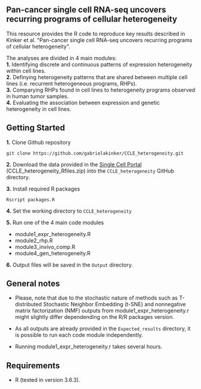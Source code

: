 Pan-cancer single cell RNA-seq uncovers recurring programs of cellular heterogeneity
---------------------------------------------------------------------------------------

This resource provides the R code to reproduce key results described in Kinker et al. "Pan-cancer single cell RNA-seq uncovers recurring programs of cellular heterogeneity".

The analyses are divided in 4 main modules:  
**1.** Identifying discrete and continuous patterns of expression heterogeneity within cell lines.  
**2.** Definying heterogeneity patterns that are shared between multiple cell lines (i.e. recurrent heterogeneous programs, RHPs).  
**3.** Comparying RHPs found in cell lines to heterogeneity programs observed in human tumor samples.   
**4.** Evaluating the association between expression and genetic heterogeneity in cell lines. 

## Getting Started
**1.** Clone Github repository 
```
git clone https://github.com/gabrielakinker/CCLE_heterogeneity.git
```
**2.** Download the data provided in the [Single Cell Portal](https://singlecell.broadinstitute.org/single_cell/study/SCP542/pan-cancer-cell-line-heterogeneity) (CCLE_heterogeneity_Rfiles.zip) into the ``CCLE_heterogeneity`` GitHub directory. 

**3.** Install required R packages
```
Rscript packages.R
```
**4.** Set the working directory to ``CCLE_heterogeneity`` 

**5.** Run one of the 4 main code modules
* module1_expr_heterogeneity.R
* module2_rhp.R
* module3_invivo_comp.R
* module4_gen_heterogeneity.R 

**6.** Output files will be saved in the ``Output`` directory. 

## General notes

* Please, note that due to the stochastic nature of methods such as T-distributed Stochastic Neighbor Embedding (t-SNE) and nonnegative matrix factorization (NMF) outputs from module1_expr_heterogeneity.r might slightly differ dependending on the R/R packages version.

* As all outputs are already provided in the ``Expected_results`` directory, it is possible to run each code module independently.

* Running module1_expr_heterogeneity.r takes several hours. 

## **Requirements**

* R (tested in version 3.6.3).


